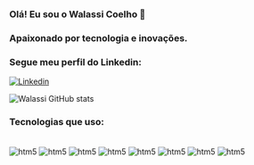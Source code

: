 ### Olá! Eu sou o Walassi Coelho 🤚
### Apaixonado por tecnologia e inovações.
### Segue meu perfil do Linkedin:

[![Linkedin](https://img.shields.io/badge/LinkedIn-0077B5?style=for-the-badge&logo=linkedin&logoColor=white
)](https://www.linkedin.com/in/walassi-coelho-921046192/)

![Walassi GitHub stats](https://github-readme-stats.vercel.app/api?username=walassicoelho&show_icons=true&theme=dracula)


### Tecnologias que uso:
<div style="display: inline_block"><br/>
<img align="center" alt="htm5"src="https://img.shields.io/badge/HTML-239120?style=for-the-badge&logo=html5&logoColor=white"/>
<img align="center" alt="htm5"src="https://img.shields.io/badge/CSS-239120?&style=for-the-badge&logo=css3&logoColor=white"/>
<img align="center" alt="htm5"src="https://img.shields.io/badge/JavaScript-F7DF1E?style=for-the-badge&logo=javascript&logoColor=black"/>
<img align="center" alt="htm5"src="https://img.shields.io/badge/Python-3776AB?style=for-the-badge&logo=python&logoColor=white"/>
<img align="center" alt="htm5"src="https://img.shields.io/badge/C-00599C?style=for-the-badge&logo=c&logoColor=white"/>
<img align="center" alt="htm5"src="https://img.shields.io/badge/MySQL-00000F?style=for-the-badge&logo=mysql&logoColor=white"/>
<img align="center" alt="htm5"src="https://img.shields.io/badge/PyCharm-000000.svg?&style=for-the-badge&logo=PyCharm&logoColor=white"/>
<img align="center" alt="htm5"src="https://img.shields.io/badge/Visual_Studio_Code-0078D4?style=for-the-badge&logo=visual%20studio%20code&logoColor=white"/>
</div>
